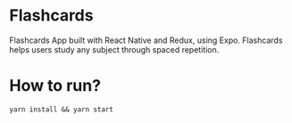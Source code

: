 # Flashcards


Flashcards App built with React Native and Redux, using Expo. Flashcards helps users study any subject through spaced repetition.

# How to run?

```
yarn install && yarn start
```
